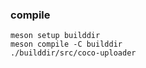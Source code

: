 ### compile

```shell
meson setup builddir
meson compile -C builddir
./builddir/src/coco-uploader
```
